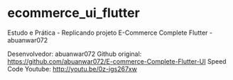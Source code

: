 # ecommerce_ui_flutter
 Estudo e Prática - Replicando projeto E-Commerce Complete Flutter - abuanwar072

Desenvolvedor: abuanwar072
Github original: https://github.com/abuanwar072/E-commerce-Complete-Flutter-UI
Speed Code Youtube: http://youtu.be/0z-igs267xw
